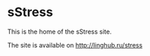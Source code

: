 # sStress

This is the home of the sStress site. 

The site is available on http://linghub.ru/stress
